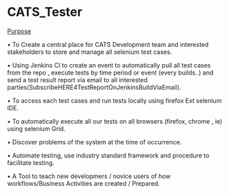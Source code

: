 # CATS_Tester

<u> Purpose </u>


•	To Create a central place for CATS Development team and interested stakeholders to store and manage all selenium test cases.

•	Using Jenkins CI to create an event to automatically pull all test cases from the repo , execute tests by time period or event (every builds..) and send a test result report via email to all interested parties(SubscribeHERE4TestReportOnJenkinsBuildViaEmail).

•	To access each test cases and run tests locally using firefox Ext selenium IDE.

•	To automatically execute all our tests on all browsers (firefox, chrome , ie) using selenium Grid. 

•	Discover problems of the system at the time of occurrence. 

•	Automate testing, use industry standard framework and procedure to facilitate testing.

•	A Tool to teach new developmers / novice users of how workflows/Business Activities are created / Prepared.

